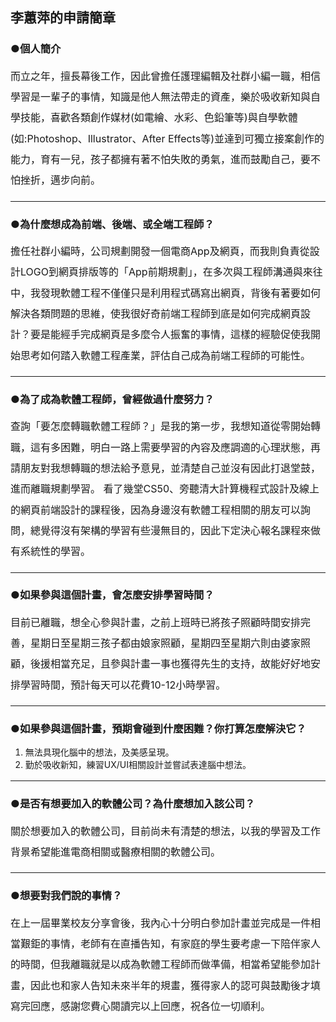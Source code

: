 <DOCTYPE html>
<html>
<head>
<meta charset="utf-8"/>
<title>Homepage</title>
<style>
p {font-size:12pt;line-height:25pt;}
</style>
</head>
<body>
 <h2>李蕙萍的申請簡章</h2>
 <h3>●個人簡介</h3>
 <p>而立之年，擅長幕後工作，因此曾擔任護理編輯及社群小編一職，相信學習是一輩子的事情，知識是他人無法帶走的資產，樂於吸收新知與自學技能，喜歡各類創作媒材(如電繪、水彩、色鉛筆等)與自學軟體(如:Photoshop、Illustrator、After Effects等)並達到可獨立接案創作的能力，育有一兒，孩子都擁有著不怕失敗的勇氣，進而鼓勵自己，要不怕挫折，邁步向前。</p>
 <hr/>
 <h3>●為什麼想成為前端、後端、或全端工程師？</h3>
 <p>擔任社群小編時，公司規劃開發一個電商App及網頁，而我則負責從設計LOGO到網頁排版等的「App前期規劃」，在多次與工程師溝通與來往中，我發現軟體工程不僅僅只是利用程式碼寫出網頁，背後有著要如何解決各類問題的思維，使我很好奇前端工程師到底是如何完成網頁設計？要是能經手完成網頁是多麼令人振奮的事情，這樣的經驗促使我開始思考如何踏入軟體工程產業，評估自己成為前端工程師的可能性。</p>
 <hr/>
 <h3>●為了成為軟體工程師，曾經做過什麼努力？</h3>
 <p>查詢「要怎麼轉職軟體工程師？」是我的第一步，我想知道從零開始轉職，這有多困難，明白一路上需要學習的內容及應調適的心理狀態，再請朋友對我想轉職的想法給予意見，並清楚自己並沒有因此打退堂鼓，進而離職規劃學習。
看了幾堂CS50、旁聽清大計算機程式設計及線上的網頁前端設計的課程後，因為身邊沒有軟體工程相關的朋友可以詢問，總覺得沒有架構的學習有些漫無目的，因此下定決心報名課程來做有系統性的學習。</p>
 <hr/>
 <h3>●如果參與這個計畫，會怎麼安排學習時間？</h3>
 <p>目前已離職，想全心參與計畫，之前上班時已將孩子照顧時間安排完善，星期日至星期三孩子都由娘家照顧，星期四至星期六則由婆家照顧，後援相當充足，且參與計畫一事也獲得先生的支持，故能好好地安排學習時間，預計每天可以花費10-12小時學習。</p>
 <hr/>
 <h3>●如果參與這個計畫，預期會碰到什麼困難？你打算怎麼解決它？</h3>
 <p>
 <ol>
  <li>無法具現化腦中的想法，及美感呈現。</li>
  <li>勤於吸收新知，練習UX/UI相關設計並嘗試表達腦中想法。</li>
 </ol>
</p>
 <hr/>
 <h3>●是否有想要加入的軟體公司？為什麼想加入該公司？</h3>
 <p>關於想要加入的軟體公司，目前尚未有清楚的想法，以我的學習及工作背景希望能進電商相關或醫療相關的軟體公司。</p>
 <hr/>
 <h3>●想要對我們說的事情？</h3>
 <p>在上一屆畢業校友分享會後，我內心十分明白參加計畫並完成是一件相當艱鉅的事情，老師有在直播告知，有家庭的學生要考慮一下陪伴家人的時間，但我離職就是以成為軟體工程師而做準備，相當希望能參加計畫，因此也和家人告知未來半年的規畫，獲得家人的認可與鼓勵後才填寫完回應，感謝您費心閱讀完以上回應，祝各位一切順利。</p>
</body>

</html>
